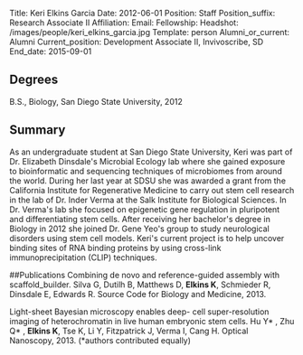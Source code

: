Title: Keri Elkins Garcia
Date: 2012-06-01
Position: Staff
Position_suffix: Research Associate II
Affiliation:
Email: 
Fellowship:
Headshot: /images/people/keri_elkins_garcia.jpg
Template: person
Alumni_or_current: Alumni
Current_position: Development Associate II, Invivoscribe, SD
End_date: 2015-09-01
<!-- Status: draft -->

## Degrees
B.S., Biology, San Diego State University, 2012<br>

## Summary
As an undergraduate student at San Diego State University, Keri was part of Dr. Elizabeth Dinsdale's Microbial Ecology lab where she gained exposure to bioinformatic and sequencing techniques of microbiomes from around the world. During her last year at SDSU she was awarded a grant from the California Institute for Regenerative Medicine to carry out stem cell research in the lab of Dr. Inder Verma at the Salk Institute for Biological Sciences. In Dr. Verma's lab she focused on epigenetic gene regulation in pluripotent and differentiating stem cells. After receiving her bachelor's degree in Biology in 2012 she joined Dr. Gene Yeo's group to study neurological disorders using stem cell models. Keri's current project is to help uncover binding sites of RNA binding proteins by using cross-link immunoprecipitation (CLIP) techniques.

##Publications
Combining de novo and reference-guided assembly with scaffold_builder. Silva G, Dutilh B, Matthews D, **Elkins K**, Schmieder R, Dinsdale E, Edwards R. Source Code for Biology and Medicine, 2013.

Light-sheet Bayesian microscopy enables deep- cell super-resolution imaging of heterochromatin in live human embryonic stem cells. Hu Y* , Zhu Q* , **Elkins K**, Tse K, Li Y, Fitzpatrick J, Verma I, Cang H. Optical Nanoscopy, 2013. (*authors contributed equally)
